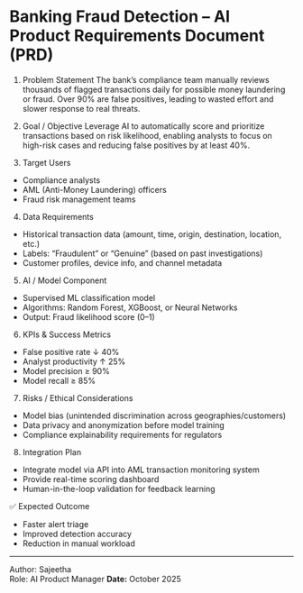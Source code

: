 # Banking Fraud Detection – AI Product Requirements Document (PRD)

1. Problem Statement
The bank’s compliance team manually reviews thousands of flagged transactions daily for possible money laundering or fraud. Over 90% are false positives, leading to wasted effort and slower response to real threats.

2. Goal / Objective
Leverage AI to automatically score and prioritize transactions based on risk likelihood, enabling analysts to focus on high-risk cases and reducing false positives by at least 40%.

3. Target Users
- Compliance analysts  
- AML (Anti-Money Laundering) officers  
- Fraud risk management teams

4. Data Requirements
- Historical transaction data (amount, time, origin, destination, location, etc.)  
- Labels: “Fraudulent” or “Genuine” (based on past investigations)  
- Customer profiles, device info, and channel metadata

5. AI / Model Component
- Supervised ML classification model  
- Algorithms: Random Forest, XGBoost, or Neural Networks  
- Output: Fraud likelihood score (0–1)

6. KPIs & Success Metrics
- False positive rate ↓ 40%  
- Analyst productivity ↑ 25%  
- Model precision ≥ 90%  
- Model recall ≥ 85%

7. Risks / Ethical Considerations
- Model bias (unintended discrimination across geographies/customers)  
- Data privacy and anonymization before model training  
- Compliance explainability requirements for regulators

8. Integration Plan
- Integrate model via API into AML transaction monitoring system  
- Provide real-time scoring dashboard  
- Human-in-the-loop validation for feedback learning

 ✅ Expected Outcome
- Faster alert triage  
- Improved detection accuracy  
- Reduction in manual workload

---

Author: Sajeetha  
Role: AI Product Manager 
**Date:** October 2025

